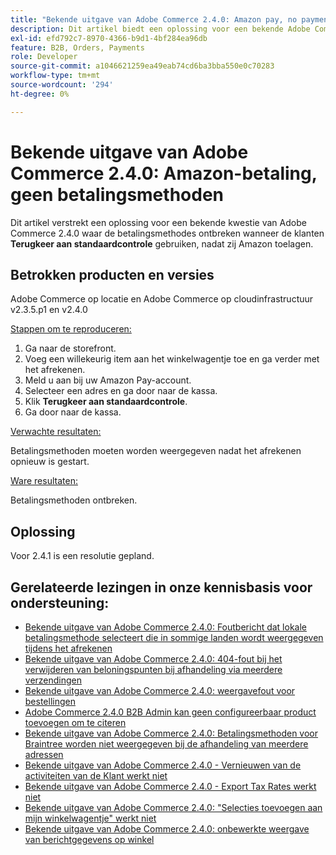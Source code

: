 ```yaml
---
title: "Bekende uitgave van Adobe Commerce 2.4.0: Amazon pay, no payment methods"
description: Dit artikel biedt een oplossing voor een bekende Adobe Commerce 2.4.0-probleem waarbij betalingsmethoden ontbreken wanneer klanten **Terug naar standaardafhandeling*** gebruiken nadat ze Amazon hebben ingeschakeld.
exl-id: efd792c7-8970-4366-b9d1-4bf284ea96db
feature: B2B, Orders, Payments
role: Developer
source-git-commit: a1046621259ea49eab74cd6ba3bba550e0c70283
workflow-type: tm+mt
source-wordcount: '294'
ht-degree: 0%

---
```


# Bekende uitgave van Adobe Commerce 2.4.0: Amazon-betaling, geen betalingsmethoden

Dit artikel verstrekt een oplossing voor een bekende kwestie van Adobe Commerce 2.4.0 waar de betalingsmethodes ontbreken wanneer de klanten **Terugkeer aan standaardcontrole** gebruiken, nadat zij Amazon toelagen.

## Betrokken producten en versies

Adobe Commerce op locatie en Adobe Commerce op cloudinfrastructuur v2.3.5.p1 en v2.4.0

<u> Stappen om te reproduceren:</u>

1. Ga naar de storefront.
1. Voeg een willekeurig item aan het winkelwagentje toe en ga verder met het afrekenen.
1. Meld u aan bij uw Amazon Pay-account.
1. Selecteer een adres en ga door naar de kassa.
1. Klik **Terugkeer aan standaardcontrole**.
1. Ga door naar de kassa.

<u> Verwachte resultaten:</u>

Betalingsmethoden moeten worden weergegeven nadat het afrekenen opnieuw is gestart.

<u> Ware resultaten:</u>

Betalingsmethoden ontbreken.

## Oplossing

Voor 2.4.1 is een resolutie gepland.

## Gerelateerde lezingen in onze kennisbasis voor ondersteuning:

* [Bekende uitgave van Adobe Commerce 2.4.0: Foutbericht dat lokale betalingsmethode selecteert die in sommige landen wordt weergegeven tijdens het afrekenen](/help/troubleshooting/payments/magento-2-4-0-checkout-error-selecting-local-payments.md)
* [Bekende uitgave van Adobe Commerce 2.4.0: 404-fout bij het verwijderen van beloningspunten bij afhandeling via meerdere verzendingen](/help/troubleshooting/storefront/magento-2-4-0-404-error-removing-rewards-points-on-multi-shipping-checkout.md)
* [Bekende uitgave van Adobe Commerce 2.4.0: weergavefout voor bestellingen](/help/troubleshooting/storefront/magento-2-4-0-known-issue-orders-display-error.md)
* [Adobe Commerce 2.4.0 B2B Admin kan geen configureerbaar product toevoegen om te citeren](/help/troubleshooting/miscellaneous/magento-2-4-0-b2b-admin-can-t-add-configurable-product-to-quote.md)
* [Bekende uitgave van Adobe Commerce 2.4.0: Betalingsmethoden voor Braintree worden niet weergegeven bij de afhandeling van meerdere adressen](/help/troubleshooting/payments/magento-2-4-0-braintree-not-in-multiple-addresses-checkout.md)
* [Bekende uitgave van Adobe Commerce 2.4.0 - Vernieuwen van de activiteiten van de Klant werkt niet](/help/troubleshooting/miscellaneous/magento-2-4-0-refresh-on-customer-activities-does-not-work.md)
* [Bekende uitgave van Adobe Commerce 2.4.0 - Export Tax Rates werkt niet](/help/troubleshooting/miscellaneous/magento-2-4-0-known-issue-export-tax-rates-does-not-work.md)
* [Bekende uitgave van Adobe Commerce 2.4.0: &quot;Selecties toevoegen aan mijn winkelwagentje&quot; werkt niet](/help/troubleshooting/miscellaneous/magento-2-4-0-add-selections-to-my-cart-does-not-work.md)
* [Bekende uitgave van Adobe Commerce 2.4.0: onbewerkte weergave van berichtgegevens op winkel](/help/troubleshooting/storefront/magento-2-4-0-issue-storefront-raw-message-data-display.md)
